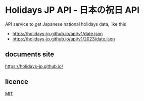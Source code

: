 # Holidays JP API - 日本の祝日 API

API service to get Japanese national holidays data, like this

- https://holidays-jp.github.io/api/v1/date.json
- https://holidays-jp.github.io/api/v1/2023/date.json

## documents site
<https://holidays-jp.github.io/>

## licence
[MIT](https://github.com/holidays-jp/holidays-jp.github.io/blob/master/LICENSE)

